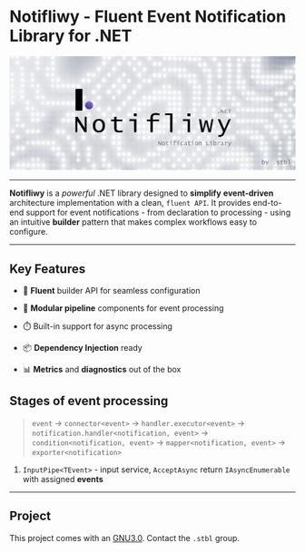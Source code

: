 # Notifliwy - Fluent Event Notification Library for .NET

![banner](contents/repo.banner.png)

---

**Notifliwy** is a _powerful_ .NET library designed 
to **simplify** **event-driven** architecture implementation with a clean, `fluent API`. 
It provides end-to-end support for event notifications - 
from declaration to processing - using an intuitive **builder** pattern that makes complex 
workflows easy to configure.

---

## Key Features

* 🚀 **Fluent** builder API for seamless configuration

* 🧩 **Modular pipeline** components for event processing

* ⏱️ Built-in support for async processing

* 📦 **Dependency Injection** ready

* 📊 **Metrics** and **diagnostics** out of the box

## Stages of event processing

> `event` -> `connector<event>` -> `handler.executor<event>` 
> -> `notification.handler<notification, event>` -> `condition<notification, event>` 
> -> `mapper<notification, event>` -> `exporter<notification>`

1. `InputPipe<TEvent>` - input service, `AcceptAsync` return `IAsyncEnumerable` with assigned **events**

---

## Project

This project comes with an [GNU3.0](LICENSE). Contact the `.stbl` group.
